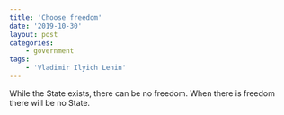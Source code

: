```yaml
---
title: 'Choose freedom'
date: '2019-10-30'
layout: post
categories:
    - government
tags:
    - 'Vladimir Ilyich Lenin'
---
```


While the State exists, there can be no freedom. When there is freedom there will be no State.